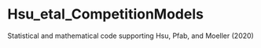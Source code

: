 # Hsu_etal_CompetitionModels
Statistical and mathematical code supporting Hsu, Pfab, and Moeller (2020)
